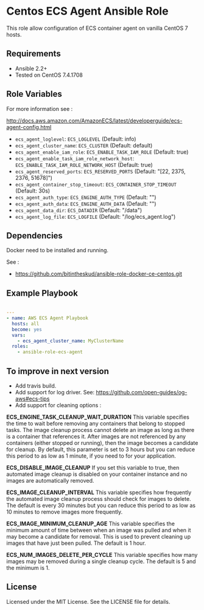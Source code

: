 # Centos ECS Agent Ansible Role

This role allow configuration of ECS container agent on vanilla CentOS 7 hosts. 

## Requirements

* Ansible 2.2+
* Tested on CentOS 7.4.1708

## Role Variables

For more information see : 

http://docs.aws.amazon.com/AmazonECS/latest/developerguide/ecs-agent-config.html  

* `ecs_agent_loglevel`: `ECS_LOGLEVEL` (Default: info)
* `ecs_agent_cluster_name`: `ECS_CLUSTER` (Default: default)
* `ecs_agent_enable_iam_role`: `ECS_ENABLE_TASK_IAM_ROLE` (Default: true)
* `ecs_agent_enable_task_iam_role_network_host`: `ECS_ENABLE_TASK_IAM_ROLE_NETWORK_HOST` (Default: true)
* `ecs_agent_reserved_ports`: `ECS_RESERVED_PORTS` (Default: "[22, 2375, 2376, 51678]")
* `ecs_agent_container_stop_timeout`: `ECS_CONTAINER_STOP_TIMEOUT` (Default: 30s)
* `ecs_agent_auth_type`: `ECS_ENGINE_AUTH_TYPE` (Default: "")
* `ecs_agent_auth_data`: `ECS_ENGINE_AUTH_DATA` (Default: "")
* `ecs_agent_data_dir`: `ECS_DATADIR` (Default: "/data")
* `ecs_agent_log_file`: `ECS_LOGFILE` (Default: "/log/ecs_agent.log")

## Dependencies

Docker need to be installed and running. 

See :
 
* https://github.com/bitintheskud/ansible-role-docker-ce-centos.git

## Example Playbook

```yaml

---
- name: AWS ECS Agent Playbook
  hosts: all
  become: yes
  vars:
    - ecs_agent_cluster_name: MyClusterName
  roles:
    - ansible-role-ecs-agent
```
## To improve in next version

- Add travis build.
- Add support for log driver. See: https://github.com/open-guides/og-aws#ecs-tips
- Add support for cleaning options :

**ECS_ENGINE_TASK_CLEANUP_WAIT_DURATION**
This variable specifies the time to wait before removing any containers that belong to stopped tasks. The image cleanup process cannot delete an image as long as there is a container that references it. After images are not referenced by any containers (either stopped or running), then the image becomes a candidate for cleanup. By default, this parameter is set to 3 hours but you can reduce this period to as low as 1 minute, if you need to for your application.

**ECS_DISABLE_IMAGE_CLEANUP**
If you set this variable to true, then automated image cleanup is disabled on your container instance and no images are automatically removed.

**ECS_IMAGE_CLEANUP_INTERVAL**
This variable specifies how frequently the automated image cleanup process should check for images to delete. The default is every 30 minutes but you can reduce this period to as low as 10 minutes to remove images more frequently.

**ECS_IMAGE_MINIMUM_CLEANUP_AGE**
This variable specifies the minimum amount of time between when an image was pulled and when it may become a candidate for removal. This is used to prevent cleaning up images that have just been pulled. The default is 1 hour.

**ECS_NUM_IMAGES_DELETE_PER_CYCLE**
This variable specifies how many images may be removed during a single cleanup cycle. The default is 5 and the minimum is 1.



## License

Licensed under the MIT License. See the LICENSE file for details.
